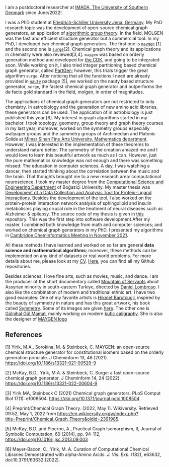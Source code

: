 I am a postdoctoral researcher at [IMADA, The University of Southern Denmark](https://www.sdu.dk/staff/mehmetazizyirik) since June/2022!. 

I was a PhD student at [Friedrich-Schiller University Jena, Germany](https://cheminf.uni-jena.de/members/mehmet-aziz-yirik/). My PhD research topic was the development of open-source chemical graph generators, an application of [algorithmic group theory](https://github.com/MehmetAzizYirik/AlgorithmicGroupTheory). In the field, MOLGEN was the fast and efficient structure generator but a commercial tool. In my PhD, I developed two chemical graph generators. The first one is [`maygen`](https://github.com/MehmetAzizYirik/MAYGEN) [1] and the second one is [`surge`](https://github.com/StructureGenerator/surge)[2]. Chemical graph theory and its applications in chemistry were also reviewed[3,4]. `maygen` was based on orderly generation method and developed for [the CDK](https://github.com/cdk/cdk), and going to be integrated soon. While working on it, I also tried integer partitioning based chemical graph generator, called [PartGen](https://github.com/MehmetAzizYirik/PartGen); however, this trials trigger the great algorithm `surge`. After noticing that all the functions I need are already provided in [`nauty`](http://users.cecs.anu.edu.au/~bdm/nauty/) package [5], we worked on the nauty based structure generator, `surge`, the fastest chemical graph generator and outperforms the de facto gold standard in the field, molgen, in order of magnitudes.  

The applications of chemical graph generators are not restricted to only chemistry. In astrobiology and the generation of new amino acid libraries, these generators can be used. The application of in astrobiology is just published this year [6]. My interest in graph algorithms started in my bachelor. I took topology, geometry, group theory and graph theory courses in my last year; moreover, worked on the symmetry groups especially wallpaper groups and the symmetry groups of Archimedian and Platonic Solids at [Mimar Sinan Fine Arts University, Mathematics department](http://mat.msgsu.edu.tr). However, I was interested in the implementation of these theorems to understand nature better. The symmetry of the creation amazed me and I would love to learn this beautiful artwork as much as I can. However, just the pure mathematics knowledge was not enough and there was something missed: The education in computer sciences. A day, I was watching a dancer, then started thinking about the correlation between the music and the brain. That thoughts brought me to a new research area: computational neuroscience. I took my master degree from the [Computational Science and Engineering Department](https://cse.boun.edu.tr) of Boğaziçi University. My master thesis was [Development of a Data Collection and Analysis Tool for Protein-Ligand Interactions](https://tez.yok.gov.tr/UlusalTezMerkezi/TezGoster?key=7lOJX8w_8PRQU1mSHU6-jn4VRvIQ1oN1tNxI0PvyHdJeCWgKnFIML1jgh29OJnni). Besides the development of the tool, I also worked on the protein-protein interaction network analysis of sphingolipid and insulin metabolisms playing crucial role in the treatment of neural diseases such as Alzheimer & epilepsy. The source code of my thesis is given in [this](https://github.com/MehmetAzizYirik/ProteinLigandDataCollection) repository. This was the first step into software development.After my master, I combined both knowledge from math and computer sciences; and worked on chemical graph generators in my PhD. I presented my algorithms in [Cambridge Cheminformatics Meeting in November 2021](https://www.youtube.com/watch?v=TGiqaZnZRgw). 

All these methods I have learned and worked on so far are general **data science and mathematical algorithms**; moreover, these methods can be implemented on any kind of datasets or real world problems. For more details about me, please look at my [CV](https://github.com/MehmetAzizYirik/MehmetAzizYirik.github.io/blob/main/Docs/Yirik-CV.pdf). [Here](https://github.com/MehmetAzizYirik), you can find all my Github repositories.

Besides sciences, I love fine arts, such as movies, music, and dance. I am the producer of the short documentary called [Mountain of Servants](https://www.imdb.com/title/tt4329702/?ref_=login) about Assyrian minority in south-eastern Turkiye, directed by [Daniel Lombroso](http://www.daniellombroso.com). I also like the combination of modern and traditional ethnic art. I have two good examples: One of my favorite artists is [Hikmet Barutçugil](http://www.ebristan.com/?s=10), inspired by the beauty of symmetry in nature and has this great artwork, his book called [Symmetry](http://www.ebristan.com/?s=14). Some of its images are given [here](http://www.ebristan.com/?d=galeri&gid=13). The other one is [Gülnihal Gül Mamat](https://www.instagram.com/gulnihalgulmamat/?hl=en), mainly working on modern [kufic caligraphy](https://en.wikipedia.org/wiki/Kufic). She is also the designer of [MAYGEN logo](https://github.com/MehmetAzizYirik/MAYGEN/blob/main/docs/logo.png)


## References

[1] Yirik, M.A., Sorokina, M. & Steinbeck, C. MAYGEN: an open-source chemical structure generator for constitutional isomers based on the orderly generation principle. J Cheminform 13, 48 (2021). https://doi.org/10.1186/s13321-021-00529-9

[2] McKay, B.D., Yirik, M.A. & Steinbeck, C. Surge: a fast open-source chemical graph generator. J Cheminform 14, 24 (2022). https://doi.org/10.1186/s13321-022-00604-9

[3] Yirik MA, Steinbeck C (2021) Chemical graph generators. PLoS Comput Biol 17(1): e1008504. https://doi.org/10.1371/journal.pcbi.1008504 

[4] Preprint/Chemical Graph Theory. (2022, May 1). Wikiversity. Retrieved 09:52, May 1, 2022 from https://en.wikiversity.org/w/index.php?title=Preprint/Chemical_Graph_Theory&oldid=2391985.

[5] McKay, B.D. and Piperno, A., Practical Graph Isomorphism, II, Journal of Symbolic Computation, 60 (2014), pp. 94-112, https://doi.org/10.1016/j.jsc.2013.09.003

[6] Mayer-Bacon, C., Yirik, M. A. Curation of Computational Chemical Libraries Demonstrated with alpha-Amino Acids. <em>J. Vis. Exp.</em> (182), e63632, doi:10.3791/63632 (2022).

